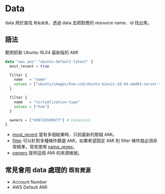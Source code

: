 # Data

data 用於查找 `既有資源`，透過 data 去把對應的 resource name、id 找出來。



## 語法

範例抓取 Ubuntu 16.04 最新版的 AMI

```terraform
data "aws_ami" "ubuntu-default-latest" {
  most_recent = true

  filter {
    name   = "name"
    values = ["ubuntu/images/hvm-ssd/ubuntu-bionic-18.04-amd64-server-*"]
  }

  filter {
    name   = "virtualization-type"
    values = ["hvm"]
  }

  owners = ["099720109477"] # Canonical
}
```

- [most_recent](https://www.terraform.io/docs/providers/aws/d/ami.html#most_recent) 當有多個結果時，只抓最新的那組 AMI。
- [filter](https://www.terraform.io/docs/providers/aws/d/ami.html#filter) 可以針對多種條件篩選 AMI，如果希望固定 AMI 則 filter 條件就必須非常精準，常見使用 [name_regex](https://www.terraform.io/docs/providers/aws/d/ami.html#name_regex)。
- [owners](https://www.terraform.io/docs/providers/aws/d/ami.html#owners) 提供這個 AMI 的來源帳號。


## 常見會用 data 處理的 `既有資源`

- Account Number
- AWS Default AMI
